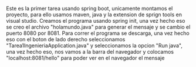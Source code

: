 Este es la primer tarea usando spring boot, unicamente montamos el proyecto, para ello usamos maven, java y la extension de sprign tools en visual studio. Creamos el programa usando spring init, 
una vez hecho eso se creo el archivo "holamundo.java" para generar el mensaje y se cambio el puerto 8080 por 8081. Para correr el programa se descarga, una vez hecho eso con el boton de lado derecho seleccionamos "Tarea1IngenieriaApplication.java"
y seleccionamos la opcion "Run java", una vez hecho eso, nos vamos a la barra del navegador y colocamos "localhost:8081/hello" para poder ver en el navegador el mensaje
